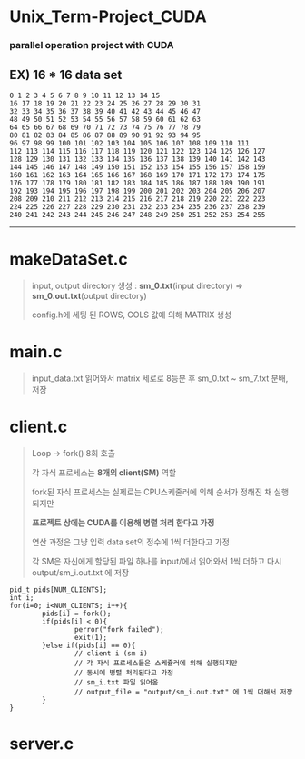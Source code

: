 # Unix_Term-Project_CUDA
### parallel operation project with CUDA

## EX) 16 * 16 data set 
```
0 1 2 3 4 5 6 7 8 9 10 11 12 13 14 15 
16 17 18 19 20 21 22 23 24 25 26 27 28 29 30 31 
32 33 34 35 36 37 38 39 40 41 42 43 44 45 46 47 
48 49 50 51 52 53 54 55 56 57 58 59 60 61 62 63 
64 65 66 67 68 69 70 71 72 73 74 75 76 77 78 79 
80 81 82 83 84 85 86 87 88 89 90 91 92 93 94 95 
96 97 98 99 100 101 102 103 104 105 106 107 108 109 110 111 
112 113 114 115 116 117 118 119 120 121 122 123 124 125 126 127 
128 129 130 131 132 133 134 135 136 137 138 139 140 141 142 143 
144 145 146 147 148 149 150 151 152 153 154 155 156 157 158 159 
160 161 162 163 164 165 166 167 168 169 170 171 172 173 174 175 
176 177 178 179 180 181 182 183 184 185 186 187 188 189 190 191 
192 193 194 195 196 197 198 199 200 201 202 203 204 205 206 207 
208 209 210 211 212 213 214 215 216 217 218 219 220 221 222 223 
224 225 226 227 228 229 230 231 232 233 234 235 236 237 238 239 
240 241 242 243 244 245 246 247 248 249 250 251 252 253 254 255 
```
----
# makeDataSet.c
>input, output directory 생성 : **sm_0.txt**(input directory) => **sm_0.out.txt**(output directory)
>
>
>
>config.h에 세팅 된 ROWS, COLS 값에 의해 MATRIX 생성

# main.c
>input_data.txt 읽어와서 matrix 세로로 8등분 후 sm_0.txt ~ sm_7.txt 분배, 저장

# client.c
>Loop -> fork() 8회 호출
>
>각 자식 프로세스는 **8개의 client(SM)** 역할
> 
> 
>fork된 자식 프로세스는 실제로는 CPU스케줄러에 의해 순서가 정해진 채 실행되지만
>
>**프로젝트 상에는 CUDA를 이용해 병렬 처리 한다고 가정**
>
>연산 과정은 그냥 입력 data set의 정수에 1씩 더한다고 가정
> 
>각 SM은 자신에게 할당된 파일 하나를 input/에서 읽어와서 1씩 더하고 다시 output/sm_i.out.txt 에 저장
>


```
pid_t pids[NUM_CLIENTS];
int i;
for(i=0; i<NUM_CLIENTS; i++){
        pids[i] = fork();
        if(pids[i] < 0){
                perror("fork failed");
                exit(1);
        }else if(pids[i] == 0){
                // client i (sm i)
                // 각 자식 프로세스들은 스케쥴러에 의해 실행되지만
                // 동시에 병렬 처리된다고 가정
                // sm_i.txt 파일 읽어옴
                // output_file = "output/sm_i.out.txt" 에 1씩 더해서 저장
        }
}

```

# server.c

